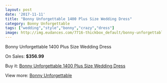 ```yaml
---
layout: post
date: '2017-11-11'
title: "Bonny Unforgettable 1400 Plus Size Wedding Dress"
category: Bonny Unforgettable
tags: ["wedding","style","bonny","crazy","dress"]
image: http://img.eudances.com/7716-thickbox_default/bonny-unforgettable-1400-plus-size-wedding-dress.jpg
---
```

Bonny Unforgettable 1400 Plus Size Wedding Dress

On Sales: **$356.99**
<a href="https://www.eudances.com/en/bonny-unforgettable/2727-bonny-unforgettable-1400-plus-size-wedding-dress.html"><amp-img layout="responsive" width="600" height="600" src="//img.eudances.com/7716-thickbox_default/bonny-unforgettable-1400-plus-size-wedding-dress.jpg" alt="Bonny Unforgettable 1400 Plus Size Wedding Dress 0" /></a>
<a href="https://www.eudances.com/en/bonny-unforgettable/2727-bonny-unforgettable-1400-plus-size-wedding-dress.html"><amp-img layout="responsive" width="600" height="600" src="//img.eudances.com/7718-thickbox_default/bonny-unforgettable-1400-plus-size-wedding-dress.jpg" alt="Bonny Unforgettable 1400 Plus Size Wedding Dress 1" /></a>
<a href="https://www.eudances.com/en/bonny-unforgettable/2727-bonny-unforgettable-1400-plus-size-wedding-dress.html"><amp-img layout="responsive" width="600" height="600" src="//img.eudances.com/7717-thickbox_default/bonny-unforgettable-1400-plus-size-wedding-dress.jpg" alt="Bonny Unforgettable 1400 Plus Size Wedding Dress 2" /></a>

Buy it: [Bonny Unforgettable 1400 Plus Size Wedding Dress](https://www.eudances.com/en/bonny-unforgettable/2727-bonny-unforgettable-1400-plus-size-wedding-dress.html "Bonny Unforgettable 1400 Plus Size Wedding Dress")

View more: [Bonny Unforgettable](https://www.eudances.com/en/41-bonny-unforgettable "Bonny Unforgettable")